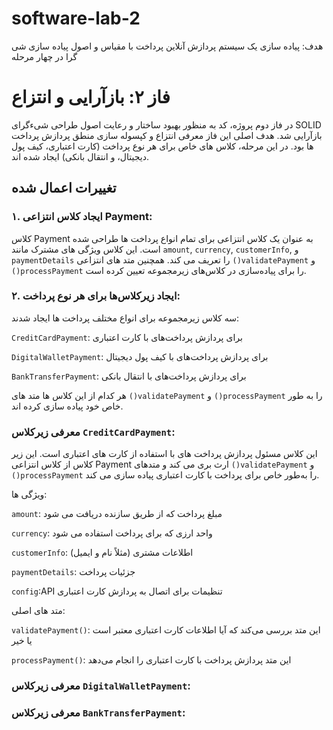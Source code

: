 # software-lab-2
هدف: پیاده سازی یک سیستم پردازش آنلاین پرداخت با مقیاس و اصول پیاده سازی شی گرا در چهار مرحله 

# فاز ۲: بازآرایی و انتزاع

در فاز دوم پروژه، کد به منظور بهبود ساختار و رعایت اصول طراحی شیءگرای SOLID بازآرایی شد. هدف اصلی این فاز معرفی انتزاع و کپسوله‌ سازی منطق پردازش پرداخت‌ ها بود. در این مرحله، کلاس‌ های خاص برای هر نوع پرداخت (کارت اعتباری، کیف پول دیجیتال، و انتقال بانکی) ایجاد شده‌ اند.

## تغییرات اعمال شده
### ۱. ایجاد کلاس انتزاعی Payment:

کلاس Payment به عنوان یک کلاس انتزاعی برای تمام انواع پرداخت‌ ها طراحی شده است. این کلاس ویژگی‌ های مشترک مانند `amount`, `currency`, `customerInfo`, و `paymentDetails` را تعریف می‌ کند. همچنین متد های انتزاعی `()validatePayment` و `()processPayment` را برای پیاده‌سازی در کلاس‌های زیرمجموعه تعیین کرده است.

### ۲. ایجاد زیرکلاس‌ها برای هر نوع پرداخت:

سه کلاس زیرمجموعه برای انواع مختلف پرداخت‌ ها ایجاد شدند:

`CreditCardPayment`: برای پردازش پرداخت‌های با کارت اعتباری

`DigitalWalletPayment`: برای پردازش پرداخت‌های با کیف پول دیجیتال

`BankTransferPayment`: برای پردازش پرداخت‌های با انتقال بانکی




هر کدام از این کلاس‌ ها متد های `()validatePayment` و `()processPayment` را به‌ طور خاص خود پیاده‌ سازی کرده‌ اند.

### معرفی زیرکلاس `CreditCardPayment`:

این کلاس مسئول پردازش پرداخت‌ های با استفاده از کارت‌ های اعتباری است. این زیر کلاس از کلاس انتزاعی Payment ارث‌ بری می‌ کند و متدهای `()validatePayment` و `()processPayment` را به‌طور خاص برای پرداخت با کارت اعتباری پیاده‌ سازی می‌ کند.


ویژگی‌ ها:

`amount`: مبلغ پرداخت که از طریق سازنده دریافت می‌ شود

`currency`: واحد ارزی که برای پرداخت استفاده می‌ شود 

`customerInfo`: اطلاعات مشتری (مثلاً نام و ایمیل)

`paymentDetails`: جزئیات پرداخت

`config`:API تنظیمات برای اتصال به  پردازش کارت اعتباری


متد های اصلی:

`validatePayment()`: این متد بررسی می‌کند که آیا اطلاعات کارت اعتباری  معتبر است یا خیر

`processPayment()`: این متد پردازش پرداخت با کارت اعتباری را انجام می‌دهد


### معرفی زیرکلاس `DigitalWalletPayment`:





### معرفی زیرکلاس `BankTransferPayment`:

